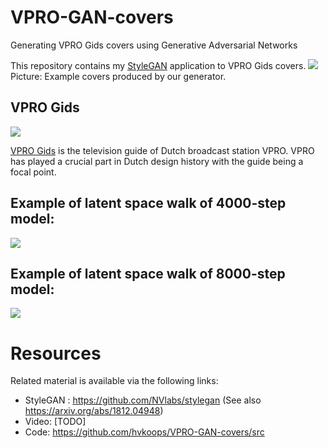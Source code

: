 # VPRO-GAN-covers
Generating VPRO Gids covers using Generative Adversarial Networks

This repository contains my [StyleGAN](https://github.com/NVlabs/stylegan)
application to VPRO Gids covers.
![](https://github.com/hvkoops/VPRO-GAN-covers/blob/master/img/stitch_mx.png)
Picture: Example covers produced by our generator.

## VPRO Gids
![](https://github.com/hvkoops/VPRO-GAN-covers/blob/master/img/stitch.png)

[VPRO Gids](https://www.vprogids.nl/) is the television guide of Dutch
broadcast station VPRO. VPRO has played a crucial part in Dutch design history
with the guide being a focal point.

## Example of latent space walk of 4000-step model:
![](https://github.com/hvkoops/VPRO-GAN-covers/blob/master/img/VPRO_Gids_Covers_slow_4000_crop_10.gif)


## Example of latent space walk of 8000-step model:
![](https://github.com/hvkoops/VPRO-GAN-covers/blob/master/img/VPRO_Gids_Covers_slow_8000_crop_10.gif)

# Resources
Related material is available via the following links:

+ StyleGAN : https://github.com/NVlabs/stylegan (See also https://arxiv.org/abs/1812.04948)
+ Video: [TODO]
+ Code: https://github.com/hvkoops/VPRO-GAN-covers/src

